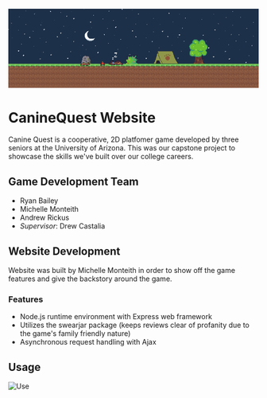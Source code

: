 ![Home Screen Art](./images/backgroundlong.png)
# CanineQuest Website
Canine Quest is a cooperative, 2D platfomer game developed by three seniors at the University of Arizona. This was our capstone project to showcase the skills we've built over our college careers.

## Game Development Team
* Ryan Bailey
* Michelle Monteith
* Andrew Rickus
* <i>Supervisor</i>: Drew Castalia

## Website Development
Website was built by Michelle Monteith in order to show off the game features and give the backstory around the game.

### Features
* Node.js runtime environment with Express web framework
* Utilizes the swearjar package (keeps reviews clear of profanity due to the game's family friendly nature)
* Asynchronous request handling with Ajax 

## Usage
![Use](./images/use.gif)

